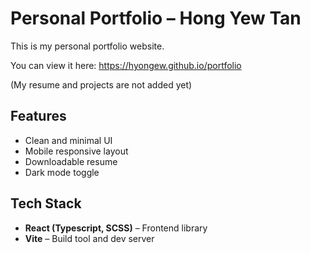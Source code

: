 # Personal Portfolio – Hong Yew Tan

This is my personal portfolio website.

You can view it here: https://hyongew.github.io/portfolio

(My resume and projects are not added yet)

## Features

- Clean and minimal UI
- Mobile responsive layout
- Downloadable resume
- Dark mode toggle

## Tech Stack

- **React (Typescript, SCSS)** – Frontend library
- **Vite** – Build tool and dev server
